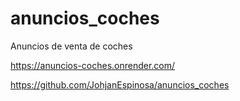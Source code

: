 # anuncios_coches
Anuncios de venta de coches

https://anuncios-coches.onrender.com/

https://github.com/JohjanEspinosa/anuncios_coches

